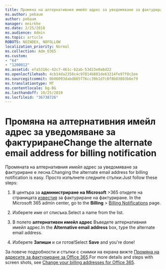 ```yaml
---
title: Промяна на алтернативния имейл адрес за уведомяване за фактуриране
ms.author: pebaum
author: pebaum
manager: mnirkhe
ms.date: 2/25/2018
ms.audience: Admin
ms.topic: article
ROBOTS: NOINDEX, NOFOLLOW
localization_priority: Normal
ms.collection: Adm_O365
ms.custom:
- "64"
- "1200012"
ms.assetid: efa5316c-42c7-461c-b2ab-53d23e0a6d22
ms.openlocfilehash: 4cb14da2358c4c97814b881de63214fe97f0c2ee
ms.sourcegitcommit: 0b06093dabd685f76cc39b1d7c0f8b03883b6e79
ms.translationtype: MT
ms.contentlocale: bg-BG
ms.lasthandoff: 10/25/2019
ms.locfileid: "36738726"
---
```

# <a name="change-the-alternate-email-address-for-billing-notification"></a><span data-ttu-id="f4aec-102">Промяна на алтернативния имейл адрес за уведомяване за фактуриране</span><span class="sxs-lookup"><span data-stu-id="f4aec-102">Change the alternate email address for billing notification</span></span>

<span data-ttu-id="f4aec-103">Промяната на алтернативния имейл адрес за уведомяване за фактуриране е лесна.</span><span class="sxs-lookup"><span data-stu-id="f4aec-103">Changing the alternate email address for billing notification is easy.</span></span> <span data-ttu-id="f4aec-104">Просто изпълнете следните стъпки:</span><span class="sxs-lookup"><span data-stu-id="f4aec-104">Just follow these steps:</span></span>
  
1. <span data-ttu-id="f4aec-105">В центъра за **администриране на Microsoft** \>365 отидете на страницата [известия](https://go.microsoft.com/fwlink/p/?linkid=853212) за фактуриране на фактуриране.  </span><span class="sxs-lookup"><span data-stu-id="f4aec-105">In the Microsoft 365 admin center, go to the **Billing** \>  [Billing Notifications](https://go.microsoft.com/fwlink/p/?linkid=853212) page.</span></span>

2. <span data-ttu-id="f4aec-106">Изберете име от списъка.</span><span class="sxs-lookup"><span data-stu-id="f4aec-106">Select a name from the list.</span></span>

3. <span data-ttu-id="f4aec-107">В полето **алтернативен имейл адрес** Въведете алтернативния имейл адрес.</span><span class="sxs-lookup"><span data-stu-id="f4aec-107">In the **Alternative email address** box, type the alternate email address.</span></span>

4. <span data-ttu-id="f4aec-108">Изберете **Запиши** и си готов!</span><span class="sxs-lookup"><span data-stu-id="f4aec-108">Select **Save** and you're done!</span></span>

<span data-ttu-id="f4aec-109">За повече подробности и стъпки с снимки на екрана вижте [Промяна на адресите за фактуриране за Office 365](https://docs.microsoft.com/office365/admin/subscriptions-and-billing/change-your-billing-addresses).</span><span class="sxs-lookup"><span data-stu-id="f4aec-109">For more details and steps with screen shots, see [Change your billing addresses for Office 365](https://docs.microsoft.com/office365/admin/subscriptions-and-billing/change-your-billing-addresses).</span></span>
  